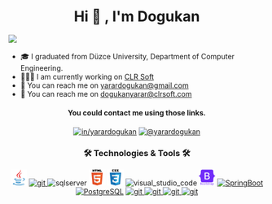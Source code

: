 <h1 align="center">Hi 👋 , I'm Dogukan</h1>

 [![](https://visitcount.itsvg.in/api?id=yarardogukan&label=Profile%20Views&icon=0&pretty=true)](https://visitcount.itsvg.in)

- 🎓 I graduated from Düzce University, Department of Computer Engineering.
- 👩🏻‍💻 I am currently working on [CLR Soft](https://clrsoft.com/)
- 💌 You can reach me on [yarardogukan@gmail.com](mailto:yarardogukan@gmail.com)
- 📧 You can reach me on [dogukanyarar@clrsoft.com](mailto:dogukanyarar@clrsoft.com) <br>

<h4 align="center">You could contact me using those links.</h4>
<p align="center">
 <a href="https://linkedin.com/in/yarardogukan" target="blank"><img align="center" src="https://raw.githubusercontent.com/rahuldkjain/github-profile-readme-generator/master/src/images/icons/Social/linked-in-alt.svg" alt="in/yarardogukan" height="30" width="40" /></a>
<a href="https://medium.com/@yarardogukan" target="blank"><img align="center" src="https://raw.githubusercontent.com/rahuldkjain/github-profile-readme-generator/master/src/images/icons/Social/medium.svg" alt="@yarardogukan" height="30" width="40" /></a>
</p>

<h3 align="center"> 🛠 Technologies & Tools 🛠 </h3>
<p align="center">
<img src="https://raw.githubusercontent.com/devicons/devicon/master/icons/java/java-original.svg" alt="java" width="32" height="32"/> 
<a href="https://jetbrains.com/" target="_blank" rel="noreferrer"> <img src="https://upload.wikimedia.org/wikipedia/commons/9/9c/IntelliJ_IDEA_Icon.svg" alt="git" width="32" height="32"/> </a>
<img src="https://user-images.githubusercontent.com/59020581/117359010-84818780-aebf-11eb-8791-3bd7991de5fb.png" alt="sqlserver" width="32" height="32"/> </a> 
<img src="https://raw.githubusercontent.com/devicons/devicon/master/icons/html5/html5-original-wordmark.svg" alt="html5" width="32" height="32"/> 
<img src="https://raw.githubusercontent.com/devicons/devicon/master/icons/css3/css3-original-wordmark.svg" alt="css3" width="32" height="32"/> 
<img src="https://user-images.githubusercontent.com/59020581/117362577-18555280-aec4-11eb-94ef-401c9f28eb38.png" alt="visual_studio_code" width="32" height="32"/>
<img src="https://raw.githubusercontent.com/devicons/devicon/master/icons/bootstrap/bootstrap-plain-wordmark.svg" alt="bootsrap" width="32" height="32"/>
<a href="https://spring.io/projects/spring-boot" target="_blank" rel="noreferrer"><img src="https://spring.io/img/spring.svg" width="32" height="32" alt="SpringBoot" /></a>
<a href="https://www.postgresql.org/" target="_blank" rel="noreferrer"><img src="https://raw.githubusercontent.com/danielcranney/readme-generator/main/public/icons/skills/postgresql-colored.svg" width="32" height="32" alt="PostgreSQL" /></a>
<a href="https://git-scm.com/" target="_blank" rel="noreferrer"> <img src="https://www.vectorlogo.zone/logos/git-scm/git-scm-icon.svg" alt="git" width="32" height="32"/> </a>
<a href="https://about.gitlab.com/" target="_blank" rel="noreferrer"> <img src="https://www.vectorlogo.zone/logos/gitlab/gitlab-icon.svg" alt="git" width="32" height="32"/> </a>
<a href="https://www.jenkins.io/" target="_blank" rel="noreferrer"> <img src="https://www.vectorlogo.zone/logos/jenkins/jenkins-icon.svg" alt="git" width="32" height="32"/> </a>
<a href="https://www.postman.com/" target="_blank" rel="noreferrer"> <img src="https://www.vectorlogo.zone/logos/getpostman/getpostman-icon.svg" alt="git" width="32" height="32"/> </a>
